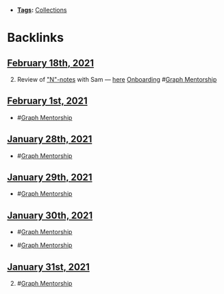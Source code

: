 - **[Tags](<Tags.md>):** [Collections](<Collections.md>)

# Backlinks
## [February 18th, 2021](<February 18th, 2021.md>)
2. Review of ["N"-notes](<"N"-notes.md>) with Sam — [here](((0oR0z3jPD))) [Onboarding](<Onboarding.md>) #[Graph Mentorship](<Graph Mentorship.md>)

## [February 1st, 2021](<February 1st, 2021.md>)
- #[Graph Mentorship](<Graph Mentorship.md>)

## [January 28th, 2021](<January 28th, 2021.md>)
- #[Graph Mentorship](<Graph Mentorship.md>)

## [January 29th, 2021](<January 29th, 2021.md>)
- #[Graph Mentorship](<Graph Mentorship.md>)

## [January 30th, 2021](<January 30th, 2021.md>)
- #[Graph Mentorship](<Graph Mentorship.md>)

- #[Graph Mentorship](<Graph Mentorship.md>)

## [January 31st, 2021](<January 31st, 2021.md>)
2. #[Graph Mentorship](<Graph Mentorship.md>)

